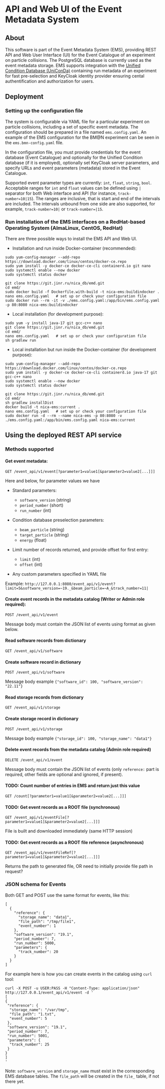 
# API and Web UI of the Event Metadata System 

## About

This software is part of the Event Metadata System (EMS), providing REST API and Web User Interface (UI) for the 
Event Catalogue of an experiment on particle collisions. The PostgreSQL database is currently used as the event metadata storage. EMS supports integration with the [Unified Condition Database (UniConDa)](https://git.jinr.ru/nica_db/unidb_platform) containing run metadata of an experiment for fast pre-selection and KeyCloak identity provider ensuring cental authentification and authorization for users.

## Deployment

### Setting up the configuration file

The system is configurable via YAML file for a particular experiment on particle collisions, including a set of specific event metadata. The configuration should be prepared in a file named `ems.config.yaml`. An example of the EMS configuration for the BM@N experiment can be seen in the `ems.bmn-config.yaml` file.

In the configuration file, you must provide credentials for the event database (Event Catalogue) and optionally for the Unified Condition database (if it is employed), optionally set KeyCloak server parameters, and specify URLs and event parameters (metadata) stored in the Event Catalogue.

Supported event parameter types are currently: `int`, `float`, `string`, `bool`. Acceptable ranges for `int` and `float` values can be defined using `|` separator for both Web interface and API (for instance, `track-number=10|15`). The ranges are inclusive, that is start and end of the intervals are included. The intervals unbound from one side are also supported, for example, `track-number=10|` or `track-number=|15`.

### Run installation of the EMS interfaces on a RedHat-based Operating System (AlmaLinux, CentOS, RedHat)

There are three possible ways to install the EMS API and Web UI.

- Installation and run inside Docker-container (recommended):
```
sudo yum-config-manager --add-repo https://download.docker.com/linux/centos/docker-ce.repo
sudo yum install -y docker-ce docker-ce-cli containerd.io git nano
sudo systemctl enable --now docker
sudo systemctl status docker

git clone https://git.jinr.ru/nica_db/emd.git
cd emd/
sudo docker build -f Dockerfile.with-build -t nica-ems:buildindocker .
nano ems.config.yaml   # set up or check your configuration file
sudo docker run --rm -it -v ./ems.config.yaml:/app/bin/ems.config.yaml -p 80:8080 nica-ems:buildindocker
```

- Local installation (for development purpose):
```
sudo yum -y install java-17 git gcc-c++ nano
git clone https://git.jinr.ru/nica_db/emd.git
cd emd/
nano ems.config.yaml   # set up or check your configuration file
sh gradlew run
```

- Local installation but run inside the Docker-container (for development purpose):
```
sudo yum-config-manager --add-repo https://download.docker.com/linux/centos/docker-ce.repo
sudo yum install -y docker-ce docker-ce-cli containerd.io java-17 git gcc-c++ nano
sudo systemctl enable --now docker
sudo systemctl status docker

git clone https://git.jinr.ru/nica_db/emd.git
cd emd/
sh gradlew installDist
docker build -t nica-ems:current .
nano ems.config.yaml   # set up or check your configuration file
sudo docker run -d --rm --name nica-ems -p 80:8080 -v ./ems.config.yaml:/app/bin/ems.config.yaml nica-ems:current
```

## Using the deployed REST API service

### Methods supported

#### Get event metadata:
`GET /event_api/v1/event[?parameter1=value1[&parameter2=value2[...]]]`
  
Here and below, for parameter values we have 
* Standard parameters:
  - `software_version` (string)
  - `period_number` (short)
  - `run_number` (int)

* Condition database preselection parameters:
  - `beam_particle` (string)
  - `target_particle` (string)
  - `energy` (float)

* Limit number of records returned, and provide offset for first entry:
  - `limit` (int)
  - `offset` (int)

* Any custom parameters specified in YAML file 

Example:
`http://127.0.0.1:8080/event_api/v1/event?limit=5&software_version=~19._&beam_particle=~A_&track_number=11|`


#### Create event records in the metadata catalog (Writer or Admin role required):
`POST /event_api/v1/event`

Message body must contain the JSON list of events using format as given below.  

#### Read software records from dictionary
`GET /event_api/v1/software`

#### Create software record in dictionary
`POST /event_api/v1/software`

Message body example `{"software_id": 100, "software_version": "22.11"}`

#### Read storage records from dictionary
`GET /event_api/v1/storage`

#### Create storage record in dictionary
`POST /event_api/v1/storage`

Message body example `{"storage_id": 100, "storage_name": "data1"}`


#### Delete event records from the metadata catalog (Admin role required)
`DELETE /event_api/v1/event`

Message body must contain the JSON list of events (only `reference:` part is required, other fields are
optional and ignored, if present).

#### TODO: Count number of entries in EMS and return just this value
`GET /count[?parameter1=value1[&parameter2=value2[...]]]`

#### TODO: Get event records as a ROOT file (synchronous)
`GET /event_api/v1/eventFile[?parameter1=value1[&parameter2=value2[...]]]`

File is built and downloaded immediately (same HTTP session) 

#### TODO: Get event records as a ROOT file reference (asynchronous)
`GET /event_api/v1/eventFileRef[?parameter1=value1[&parameter2=value2[...]]]`

Returns the path to generated file, OR need to initially provide file path in request?


### JSON schema for Events

Both GET and POST use the same format for events, like this:

```
[ 
  {
    "reference": {
      "storage_name": "data1",
      "file_path": "/tmp/file1",
      "event_number": 1
    },
    "software_version": "19.1",
    "period_number": 7,
    "run_number": 5000,
    "parameters": {
      "track_number": 20
    }
  } 
]
```

For example here is how you can create events in the catalog using `curl` tool:
```
curl -X POST -u USER:PASS -H "Content-Type: application/json" http://127.0.0.1/event_api/v1/event -d '
[
{
 "reference": {
  "storage_name": "/var/tmp",
  "file_path": "1.txt",
  "event_number": 5
 },
 "software_version": "19.1",
 "period_number": 7,
 "run_number": 5001,
 "parameters": {
  "track_number": 25
 }
}
]
'
```

Note: `software_version` and `storage_name` must exist in the corresponding EMS database tables.
The `file_path` will be created in the `file_` table, if not there yet.
